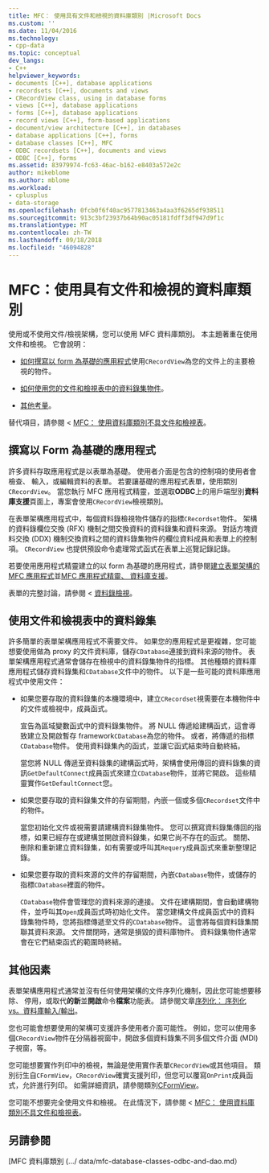 ```yaml
---
title: MFC： 使用具有文件和檢視的資料庫類別 |Microsoft Docs
ms.custom: ''
ms.date: 11/04/2016
ms.technology:
- cpp-data
ms.topic: conceptual
dev_langs:
- C++
helpviewer_keywords:
- documents [C++], database applications
- recordsets [C++], documents and views
- CRecordView class, using in database forms
- views [C++], database applications
- forms [C++], database applications
- record views [C++], form-based applications
- document/view architecture [C++], in databases
- database applications [C++], forms
- database classes [C++], MFC
- ODBC recordsets [C++], documents and views
- ODBC [C++], forms
ms.assetid: 83979974-fc63-46ac-b162-e8403a572e2c
author: mikeblome
ms.author: mblome
ms.workload:
- cplusplus
- data-storage
ms.openlocfilehash: 0fcb0f6f40ac9577813463a4aa3f6265df938511
ms.sourcegitcommit: 913c3bf23937b64b90ac05181fdff3df947d9f1c
ms.translationtype: MT
ms.contentlocale: zh-TW
ms.lasthandoff: 09/18/2018
ms.locfileid: "46094828"
---
```

# <a name="mfc-using-database-classes-with-documents-and-views"></a>MFC：使用具有文件和檢視的資料庫類別

使用或不使用文件/檢視架構，您可以使用 MFC 資料庫類別。 本主題著重在使用文件和檢視。 它會說明：  
  
- [如何撰寫以 form 為基礎的應用程式](#_core_writing_a_form.2d.based_application)使用`CRecordView`為您的文件上的主要檢視的物件。  
  
- [如何使用您的文件和檢視表中的資料錄集物件](#_core_using_recordsets_in_documents_and_views)。  
  
- [其他考量](#_core_other_factors)。  
  
替代項目，請參閱 < [MFC： 使用資料庫類別不具文件和檢視表](../data/mfc-using-database-classes-without-documents-and-views.md)。  
  
##  <a name="_core_writing_a_form.2d.based_application"></a> 撰寫以 Form 為基礎的應用程式  

許多資料存取應用程式是以表單為基礎。 使用者介面是包含的控制項的使用者會檢查、 輸入，或編輯資料的表單。 若要讓基礎的應用程式表單，使用類別`CRecordView`。 當您執行 MFC 應用程式精靈，並選取**ODBC**上的用戶端型別**資料庫支援**頁面上，專案會使用`CRecordView`檢視類別。
  
在表單架構應用程式中，每個資料錄檢視物件儲存的指標`CRecordset`物件。 架構的資料錄欄位交換 (RFX) 機制之間交換資料的資料錄集和資料來源。 對話方塊資料交換 (DDX) 機制交換資料之間的資料錄集物件的欄位資料成員和表單上的控制項。 `CRecordView` 也提供預設命令處理常式函式在表單上巡覽記錄記錄。  
  
若要使用應用程式精靈建立的以 form 為基礎的應用程式，請參閱[建立表單架構的 MFC 應用程式](../mfc/reference/creating-a-forms-based-mfc-application.md)並[MFC 應用程式精靈、 資料庫支援](../mfc/reference/database-support-mfc-application-wizard.md)。  
  
表單的完整討論，請參閱 <<c0> [ 資料錄檢視](../data/record-views-mfc-data-access.md)。  
  
##  <a name="_core_using_recordsets_in_documents_and_views"></a> 使用文件和檢視表中的資料錄集  

許多簡單的表單架構應用程式不需要文件。 如果您的應用程式是更複雜，您可能想要使用做為 proxy 的文件資料庫，儲存`CDatabase`連接到資料來源的物件。 表單架構應用程式通常會儲存在檢視中的資料錄集物件的指標。 其他種類的資料庫應用程式儲存資料錄集和`CDatabase`文件中的物件。 以下是一些可能的資料庫應用程式中使用文件：  
  
- 如果您要存取的資料錄集的本機環境中，建立`CRecordset`視需要在本機物件中的文件或檢視中，成員函式。  
  
     宣告為區域變數函式中的資料錄集物件。 將 NULL 傳遞給建構函式，這會導致建立及開啟暫存 framework`CDatabase`為您的物件。 或者，將傳遞的指標`CDatabase`物件。 使用資料錄集內的函式，並讓它函式結束時自動終結。  
  
     當您將 NULL 傳遞至資料錄集的建構函式時，架構會使用傳回的資料錄集的資訊`GetDefaultConnect`成員函式來建立`CDatabase`物件，並將它開啟。 這些精靈實作`GetDefaultConnect`您。  
  
- 如果您要存取的資料錄集文件的存留期間，內嵌一個或多個`CRecordset`文件中的物件。  
  
     當您初始化文件或視需要請建構資料錄集物件。 您可以撰寫資料錄集傳回的指標，如果已經存在或建構並開啟資料錄集，如果它尚不存在的函式。 關閉、 刪除和重新建立資料錄集，如有需要或呼叫其`Requery`成員函式來重新整理記錄。  
  
- 如果您要存取的資料來源的文件的存留期間，內嵌`CDatabase`物件，或儲存的指標`CDatabase`裡面的物件。  
  
     `CDatabase`物件會管理您的資料來源的連接。 文件在建構期間，會自動建構物件，並呼叫其`Open`成員函式時初始化文件。 當您建構文件成員函式中的資料錄集物件時，您將指標傳遞至文件的`CDatabase`物件。 這會將每個資料錄集關聯其資料來源。 文件關閉時，通常是損毀的資料庫物件。 資料錄集物件通常會在它們結束函式的範圍時終結。  
  
##  <a name="_core_other_factors"></a> 其他因素  

表單架構應用程式通常並沒有任何使用架構的文件序列化機制，因此您可能想要移除、 停用，或取代**的新**並**開啟**命令**檔案**功能表。 請參閱文章[序列化： 序列化 vs。資料庫輸入/輸出](../mfc/serialization-serialization-vs-database-input-output.md)。  
  
您也可能會想要使用的架構可支援許多使用者介面可能性。 例如，您可以使用多個`CRecordView`物件在分隔器視窗中，開啟多個資料錄集不同多個文件介面 (MDI) 子視窗，等。  
  
您可能想要實作列印中的檢視，無論是使用實作表單`CRecordView`或其他項目。 類別衍生自`CFormView`，`CRecordView`確實支援列印，但您可以覆寫`OnPrint`成員函式，允許進行列印。 如需詳細資訊，請參閱類別[CFormView](../mfc/reference/cformview-class.md)。  
  
您可能不想要完全使用文件和檢視。 在此情況下，請參閱 < [MFC： 使用資料庫類別不具文件和檢視表](../data/mfc-using-database-classes-without-documents-and-views.md)。  
  
## <a name="see-also"></a>另請參閱  

[MFC 資料庫類別 (.../ data/mfc-database-classes-odbc-and-dao.md）